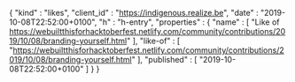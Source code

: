 {
  "kind" : "likes",
  "client_id" : "https://indigenous.realize.be",
  "date" : "2019-10-08T22:52:00+0100",
  "h" : "h-entry",
  "properties" : {
    "name" : [ "Like of https://webuiltthisforhacktoberfest.netlify.com/community/contributions/2019/10/08/branding-yourself.html" ],
    "like-of" : [ "https://webuiltthisforhacktoberfest.netlify.com/community/contributions/2019/10/08/branding-yourself.html" ],
    "published" : [ "2019-10-08T22:52:00+0100" ]
  }
}
